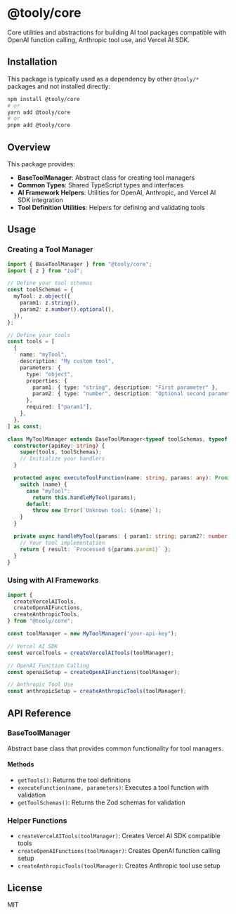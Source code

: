 # @tooly/core

Core utilities and abstractions for building AI tool packages compatible with OpenAI function calling, Anthropic tool use, and Vercel AI SDK.

## Installation

This package is typically used as a dependency by other `@tooly/*` packages and not installed directly:

```bash
npm install @tooly/core
# or
yarn add @tooly/core
# or
pnpm add @tooly/core
```

## Overview

This package provides:

- **BaseToolManager**: Abstract class for creating tool managers
- **Common Types**: Shared TypeScript types and interfaces
- **AI Framework Helpers**: Utilities for OpenAI, Anthropic, and Vercel AI SDK integration
- **Tool Definition Utilities**: Helpers for defining and validating tools

## Usage

### Creating a Tool Manager

```typescript
import { BaseToolManager } from "@tooly/core";
import { z } from "zod";

// Define your tool schemas
const toolSchemas = {
  myTool: z.object({
    param1: z.string(),
    param2: z.number().optional(),
  }),
};

// Define your tools
const tools = [
  {
    name: "myTool",
    description: "My custom tool",
    parameters: {
      type: "object",
      properties: {
        param1: { type: "string", description: "First parameter" },
        param2: { type: "number", description: "Optional second parameter" },
      },
      required: ["param1"],
    },
  },
] as const;

class MyToolManager extends BaseToolManager<typeof toolSchemas, typeof tools> {
  constructor(apiKey: string) {
    super(tools, toolSchemas);
    // Initialize your handlers
  }

  protected async executeToolFunction(name: string, params: any): Promise<any> {
    switch (name) {
      case "myTool":
        return this.handleMyTool(params);
      default:
        throw new Error(`Unknown tool: ${name}`);
    }
  }

  private async handleMyTool(params: { param1: string; param2?: number }) {
    // Your tool implementation
    return { result: `Processed ${params.param1}` };
  }
}
```

### Using with AI Frameworks

```typescript
import {
  createVercelAITools,
  createOpenAIFunctions,
  createAnthropicTools,
} from "@tooly/core";

const toolManager = new MyToolManager("your-api-key");

// Vercel AI SDK
const vercelTools = createVercelAITools(toolManager);

// OpenAI Function Calling
const openaiSetup = createOpenAIFunctions(toolManager);

// Anthropic Tool Use
const anthropicSetup = createAnthropicTools(toolManager);
```

## API Reference

### BaseToolManager

Abstract base class that provides common functionality for tool managers.

#### Methods

- `getTools()`: Returns the tool definitions
- `executeFunction(name, parameters)`: Executes a tool function with validation
- `getToolSchemas()`: Returns the Zod schemas for validation

### Helper Functions

- `createVercelAITools(toolManager)`: Creates Vercel AI SDK compatible tools
- `createOpenAIFunctions(toolManager)`: Creates OpenAI function calling setup
- `createAnthropicTools(toolManager)`: Creates Anthropic tool use setup

## License

MIT
